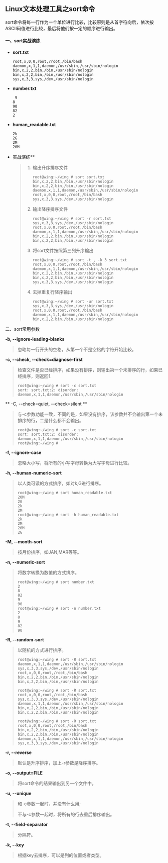 ## Linux文本处理工具之sort命令

sort命令将每一行作为一个单位进行比较，比较原则是从首字符向后，依次按ASCII码值进行比较，最后将他们按一定的顺序进行输出。

#### 一、sort实战演练

- **sort.txt**

  ```
  root,x,0,0,root,/root,/bin/bash
  daemon,x,1,1,daemon,/usr/sbin,/usr/sbin/nologin
  bin,x,2,2,bin,/bin,/usr/sbin/nologin
  bin,x,2,2,bin,/bin,/usr/sbin/nologin
  sys,x,3,3,sys,/dev,/usr/sbin/nologin
  ```

- **number.txt**

  ```
   9
  8
  90
  82
  2
  ```

- **human_readable.txt**

  ```
  2k
  2G
  2M
  20M
  ```

- 实战演练**

  > 1. 输出升序排序文件
  >
  >    ```shell
  >    root@wing:~/wing # sort sort.txt 
  >    bin,x,2,2,bin,/bin,/usr/sbin/nologin
  >    bin,x,2,2,bin,/bin,/usr/sbin/nologin
  >    daemon,x,1,1,daemon,/usr/sbin,/usr/sbin/nologin
  >    root,x,0,0,root,/root,/bin/bash
  >    sys,x,3,3,sys,/dev,/usr/sbin/nologin
  >    ```
  >
  > 2. 输出降序排序文件
  >
  >    ```shell
  >    root@wing:~/wing # sort -r sort.txt 
  >    sys,x,3,3,sys,/dev,/usr/sbin/nologin
  >    root,x,0,0,root,/root,/bin/bash
  >    daemon,x,1,1,daemon,/usr/sbin,/usr/sbin/nologin
  >    bin,x,2,2,bin,/bin,/usr/sbin/nologin
  >    bin,x,2,2,bin,/bin,/usr/sbin/nologin
  >    ```
  >
  > 3. 将sort文件按照第三列升序输出
  >
  >    ```
  >    root@wing:~/wing # sort -t , -k 3 sort.txt 
  >    root,x,0,0,root,/root,/bin/bash
  >    daemon,x,1,1,daemon,/usr/sbin,/usr/sbin/nologin
  >    bin,x,2,2,bin,/bin,/usr/sbin/nologin
  >    bin,x,2,2,bin,/bin,/usr/sbin/nologin
  >    sys,x,3,3,sys,/dev,/usr/sbin/nologin
  >    ```
  >
  > 4. 去掉重复行降序输出
  >
  >    ```shell
  >    root@wing:~/wing # sort -ur sort.txt 
  >    sys,x,3,3,sys,/dev,/usr/sbin/nologin
  >    root,x,0,0,root,/root,/bin/bash
  >    daemon,x,1,1,daemon,/usr/sbin,/usr/sbin/nologin
  >    bin,x,2,2,bin,/bin,/usr/sbin/nologin
  >    ```



二、sort常用参数

**-b, --ignore-leading-blanks**

> 忽略每一行开头的空格，从第一个不是空格的字符开始比较。

**-c, --check, --check=diagnose-first**

>检查文件是否已经排序，如果没有排序，则输出第一个未排序的行，如果已经排序，则返回1.
>
>```shell
>root@wing:~/wing # sort -c sort.txt 
>sort: sort.txt:2: disorder: daemon,x,1,1,daemon,/usr/sbin,/usr/sbin/nologin
>```

** -C, --check=quiet, --check=silent **

> 与-c参数功能一致，不同的是，如果没有排序，该参数并不会输出第一个未排序的行，二是什么都不会输出。
>
> ```
> root@wing:~/wing # sort -c sort.txt 
> sort: sort.txt:2: disorder: daemon,x,1,1,daemon,/usr/sbin,/usr/sbin/nologin
> root@wing:~/wing # 
> ```

**-f, --ignore-case**

> 忽略大小写，将所有的小写字母转换为大写字母进行比较。

**-h, --human-numeric-sort**

> 以人类可读的方式排序，如对k,G进行排序。
>
> ```shell
> root@wing:~/wing # sort human_readable.txt 
> 20M
> 2G
> 2k
> 2M
> root@wing:~/wing # sort -h human_readable.txt 
> 2k
> 2M
> 20M
> 2G
> ```

**-M, --month-sort**

> 按月份排序，如JAN,MAR等等。

**-n, --numeric-sort**

> 将数字转换为数值的方式排序。
>
> ```shell
> root@wing:~/wing # sort number.txt 
> 2
> 8
> 82
> 9
> 90
> root@wing:~/wing # sort -n number.txt 
> 2
> 8
> 9
> 82
> 90
> ```

**-R, --random-sort**

> 以随机的方式进行排序。
>
> ```shell
> root@wing:~/wing # sort -R sort.txt 
> daemon,x,1,1,daemon,/usr/sbin,/usr/sbin/nologin
> sys,x,3,3,sys,/dev,/usr/sbin/nologin
> root,x,0,0,root,/root,/bin/bash
> bin,x,2,2,bin,/bin,/usr/sbin/nologin
> bin,x,2,2,bin,/bin,/usr/sbin/nologin
>
> root@wing:~/wing # sort -R sort.txt 
> root,x,0,0,root,/root,/bin/bash
> sys,x,3,3,sys,/dev,/usr/sbin/nologin
> daemon,x,1,1,daemon,/usr/sbin,/usr/sbin/nologin
> bin,x,2,2,bin,/bin,/usr/sbin/nologin
> bin,x,2,2,bin,/bin,/usr/sbin/nologin
>
> root@wing:~/wing # sort -R sort.txt 
> root,x,0,0,root,/root,/bin/bash
> bin,x,2,2,bin,/bin,/usr/sbin/nologin
> bin,x,2,2,bin,/bin,/usr/sbin/nologin
> daemon,x,1,1,daemon,/usr/sbin,/usr/sbin/nologin
> sys,x,3,3,sys,/dev,/usr/sbin/nologin
> ```

**-r, --reverse**

>默认是升序排序，加上-r参数是降序排序。

**-o, --output=FILE**

> 将sort命令的结果输出到另一个文件中。

**-u, --unique**

> 和-c参数一起时，并没有什么用;
>
> 不与-c参数一起时，将所有的行去重后排序输出。

**-t, --field-separator**

> 分隔符。

**-k, --key**

> 根据key去排序，可以是列的位置或者类型。